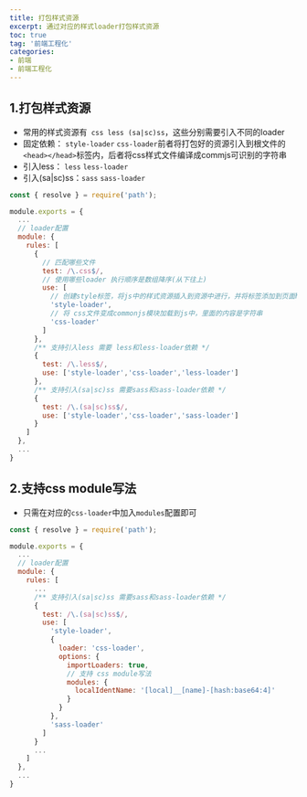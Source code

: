 ```yaml
---
title: 打包样式资源
excerpt: 通过对应的样式loader打包样式资源
toc: true
tag: '前端工程化'
categories:
- 前端
- 前端工程化
---
```


## 1.打包样式资源

- 常用的样式资源有` css less (sa|sc)ss`，这些分别需要引入不同的loader
- 固定依赖： `style-loader` `css-loader`前者将打包好的资源引入到根文件的`<head></head>`标签内，后者将css样式文件编译成commjs可识别的字符串
- 引入less： `less` `less-loader`
- 引入(sa|sc)ss：`sass` `sass-loader`

```js
const { resolve } = require('path');

module.exports = {
  ...
  // loader配置
  module: {
    rules: [
      {
        // 匹配哪些文件
        test: /\.css$/,
        // 使用哪些loader 执行顺序是数组降序(从下往上)
        use: [
          // 创建style标签，将js中的样式资源插入到资源中进行，并将标签添加到页面head标签中
          'style-loader',
          // 将 css文件变成commonjs模块加载到js中，里面的内容是字符串
          'css-loader'
        ]
      },
      /** 支持引入less 需要 less和less-loader依赖 */
      {
        test: /\.less$/,
        use: ['style-loader','css-loader','less-loader']
      },
      /** 支持引入(sa|sc)ss 需要sass和sass-loader依赖 */
      {
      	test: /\.(sa|sc)ss$/,
        use: ['style-loader','css-loader','sass-loader']
      }
    ]
  },
  ...
}
```

## 2.支持css module写法

- 只需在对应的`css-loader`中加入`modules`配置即可

```js
const { resolve } = require('path');

module.exports = {
  ...
  // loader配置
  module: {
    rules: [
      ...
      /** 支持引入(sa|sc)ss 需要sass和sass-loader依赖 */
      {
      	test: /\.(sa|sc)ss$/,
        use: [
          'style-loader',
          {
            loader: 'css-loader',
            options: {
              importLoaders: true,
              // 支持 css module写法
              modules: {
                localIdentName: '[local]__[name]-[hash:base64:4]'
              }
            }
          },
          'sass-loader'
        ]
      }
      ...
    ]
  },
  ...
}
```


